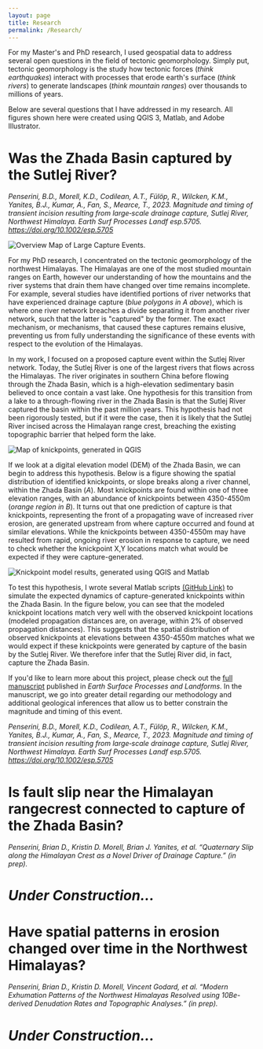 ```yaml
---
layout: page
title: Research
permalink: /Research/
---
```


For my Master's and PhD research, I used geospatial data to address several open questions in the field of tectonic geomorphology. Simply put, tectonic geomorphology is the study how tectonic forces (<i>think earthquakes</i>) interact with processes that erode earth's surface (<i>think rivers</i>) to generate landscapes (<i>think mountain ranges</i>) over thousands to millions of years. 

Below are several questions that I have addressed in my research. All figures shown here were created using QGIS 3, Matlab, and Adobe Illustrator.

# Was the Zhada Basin captured by the Sutlej River?
<i>Penserini, B.D., Morell, K.D., Codilean, A.T., Fülöp, R., Wilcken, K.M., Yanites, B.J., Kumar, A., Fan, S., Mearce, T., 2023. Magnitude and timing of transient incision resulting from large‐scale drainage capture, Sutlej River, Northwest Himalaya. Earth Surf Processes Landf esp.5705. https://doi.org/10.1002/esp.5705</i>

![Overview Map of Large Capture Events.](./Images/HimalayaCaptureAnalogs_240116b.png) 

For my PhD research, I concentrated on the tectonic geomorphology of the northwest Himalayas. The Himalayas are one of the most studied mountain ranges on Earth, however our understanding of how the mountains and the river systems that drain them have changed over time remains incomplete. For example, several studies have identified portions of river networks that have experienced drainage capture (<i>blue polygons in A above</i>), which is where one river network breaches a divide separating it from another river network, such that the latter is "captured" by the former. The exact mechanism, or mechanisms, that caused these captures remains elusive, preventing us from fully understanding the significance of these events with respect to the evolution of the Himalayas.   

 In my work, I focused on a proposed capture event within the Sutlej River network. Today, the Sutlej River is one of the largest rivers that flows across the Himalayas. The river originates in southern China before flowing through the Zhada Basin, which is a high-elevation sedimentary basin believed to once contain a vast lake. One hypothesis for this transition from a lake to a through-flowing river in the Zhada Basin is that the Sutlej River captured the basin within the past million years. This hypothesis had not been rigorously tested, but if it were the case, then it is likely that the Sutlej River incised across the Himalayan range crest, breaching the existing topographic barrier that helped form the lake.

![Map of knickpoints, generated in QGIS](./Images/Figure_3.png)

If we look at a digital elevation model (DEM) of the Zhada Basin, we can begin to address this hypothesis. Below is a figure showing the spatial distribution of identified knickpoints, or slope breaks along a river channel, within the Zhada Basin (<i>A</i>). Most knickpoints are found within one of three elevation ranges, with an abundance of knickpoints between 4350-4550m (<i>orange region in B</i>). It turns out that one prediction of capture is that knickpoints, representing the front of a propagating wave of increased river erosion, are generated upstream from where capture occurred and found at similar elevations. While the knickpoints between 4350-4550m may have resulted from rapid, ongoing river erosion in response to capture, we need to check whether the knickpoint X,Y locations match what would be expected if they were capture-generated.

![Knickpoint model results, generated using QGIS and Matlab](./Images/ModelExample_230420a.png)

To test this hypothesis, I wrote several Matlab scripts [(GitHub Link)](https://github.com/BPenserini/KPPropagation) to simulate the expected dynamics of capture-generated knickpoints within the Zhada Basin. In the figure below, you can see that the modeled knickpoint locations match very well with the observed knickpoint locations (modeled propagation distances are, on average, within 2% of observed propagation distances). This suggests that the spatial distribution of observed knickpoints at elevations between 4350-4550m matches what we would expect if these knickpoints were generated by capture of the basin by the Sutlej River. We therefore infer that the Sutlej River did, in fact, capture the Zhada Basin.

If you'd like to learn more about this project, please check out the [full manuscript](https://onlinelibrary.wiley.com/doi/10.1002/esp.5705) published in <i>Earth Surface Processes and Landforms</i>. In the manuscript, we go into greater detail regarding our methodology and additional geological inferences that allow us to better constrain the magnitude and timing of this event.

<i>Penserini, B.D., Morell, K.D., Codilean, A.T., Fülöp, R., Wilcken, K.M., Yanites, B.J., Kumar, A., Fan, S., Mearce, T., 2023. Magnitude and timing of transient incision resulting from large‐scale drainage capture, Sutlej River, Northwest Himalaya. Earth Surf Processes Landf esp.5705. https://doi.org/10.1002/esp.5705</i>


# Is fault slip near the Himalayan rangecrest connected to capture of the Zhada Basin?
<i>Penserini, Brian D., Kristin D. Morell, Brian J. Yanites, et al. “Quaternary Slip along the Himalayan Crest as a Novel Driver of Drainage Capture.” (in prep).</i>

# <i> Under Construction... </i>

# Have spatial patterns in erosion changed over time in the Northwest Himalayas?
<i>Penserini, Brian D., Kristin D. Morell, Vincent Godard, et al. “Modern Exhumation Patterns of the Northwest Himalayas Resolved using 10Be-derived Denudation Rates and Topographic Analyses.” (in prep).</i>

# <i> Under Construction... </i>




